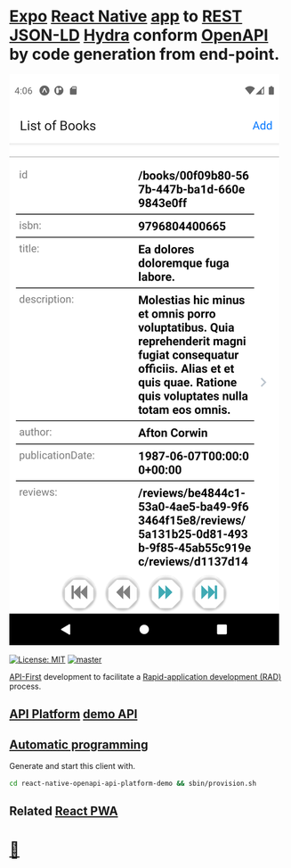 # [Expo](http://expo.io/) [React Native](http://reactnative.dev) [app](http://en.wikipedia.org/wiki/Mobile_app) to [REST](http://en.wikipedia.org/wiki/REST) [JSON-LD](http://en.wikipedia.org/wiki/JSON-LD) [Hydra](http://hydra-cg.com) conform [OpenAPI](http://swagger.io/resources/open-api) by code generation from end-point.
![React Native OpenAPI API Platform demo](./doc/react-native-openapi-api-platform-demo.png?raw=true "React Native OpenAPI API Platform demo")

[![License: MIT](https://img.shields.io/badge/License-MIT-blue.svg)](http://raw.githubusercontent.com/noud/react-native-openapi-api-platform-demo/master/LICENSE)
[![master](https://img.shields.io/badge/current-dev-aa11ff.svg)](http://github.com/noud/react-native-openapi-api-platform-demo/releases)

[API-First](http://swagger.io/resources/articles/adopting-an-api-first-approach/) development to facilitate a [Rapid-application development (RAD)](http://en.wikipedia.org/wiki/Rapid_application_development) process.
## [API Platform](http://api-platform.com) [demo API](http://demo.api-platform.com)
## [Automatic programming](http://en.wikipedia.org/wiki/Automatic_programming)
Generate and start this client with.
```bash
cd react-native-openapi-api-platform-demo && sbin/provision.sh
```
## Related [React PWA](http://github.com/noud/react-openapi-api-platform-demo)
# [📁](http://github.com/noud)